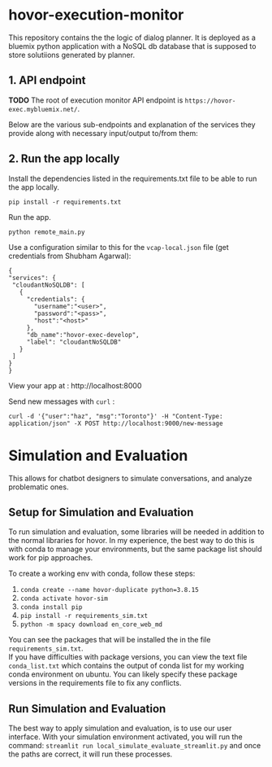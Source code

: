 
# hovor-execution-monitor

This repository contains the the logic of dialog planner. It is deployed as a bluemix python application with a NoSQL db database that is supposed to store solutiions generated by planner.

## 1. API endpoint

**TODO**
The root of execution monitor API endpoint is `https://hovor-exec.mybluemix.net/`.

Below are the various sub-endpoints and explanation of the services they provide along with necessary input/output to/from them:

## 2. Run the app locally

Install the dependencies listed in the requirements.txt file to be able to run the app locally.

  ```
pip install -r requirements.txt
  ```


Run the app.
  ```
python remote_main.py
  ```

Use a configuration similar to this for the `vcap-local.json` file (get credentials from Shubham Agarwal):

  ```
{
 "services": {
   "cloudantNoSQLDB": [
     {
       "credentials": {
         "username":"<user>",
         "password":"<pass>",
         "host":"<host>"
       },
       "db_name":"hovor-exec-develop",
       "label": "cloudantNoSQLDB"
     }
   ]
 }
}
  ```


View your app at : http://localhost:8000 

Send new messages with `curl` :
  ```
curl -d '{"user":"haz", "msg":"Toronto"}' -H "Content-Type: application/json" -X POST http://localhost:9000/new-message
  ```
# Simulation and Evaluation
This allows for chatbot designers to simulate conversations, and analyze problematic ones. 


## Setup for Simulation and Evaluation
To run simulation and evaluation, some libraries will be needed in addition to the normal libraries for hovor. In my experience, the best way to do this is with conda to manage your environments, but the same package list should work for pip approaches. 

To create a working env with conda, follow these steps:
1. `conda create --name hovor-duplicate python=3.8.15`
2. `conda activate hovor-sim`
3. `conda install pip`
4. `pip install -r requirements_sim.txt`
5. `python -m spacy download en_core_web_md`

You can see the packages that will be installed the in the file `requirements_sim.txt`.  
If you have difficulties with package versions, you can view the text file `conda_list.txt` which contains the output of conda list for my working conda environment on ubuntu. You can likely specify these package versions in the requirements file to fix any conflicts.

## Run Simulation and Evaluation
The best way to apply simulation and evaluation, is to use our user interface. With your simulation environment activated, you will run the command: `streamlit run local_simulate_evaluate_streamlit.py` and once the paths are correct, it will run these processes. 